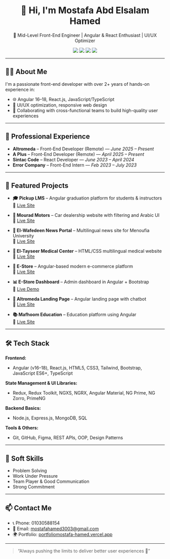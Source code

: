 <h1 align="center">👋 Hi, I'm Mostafa Abd Elsalam Hamed</h1>

<p align="center">
  🚀 Mid-Level Front-End Engineer | Angular & React Enthusiast | UI/UX Optimizer
</p>

<p align="center">
  <a href="https://github.com/Mostafa7ahmed"><img src="https://img.shields.io/badge/GitHub-Mostafa7ahmed-181717?style=for-the-badge&logo=github" /></a>
  <a href="https://www.linkedin.com/in/mostafa-hamed300/"><img src="https://img.shields.io/badge/LinkedIn-mostafa--hamed-0077B5?style=for-the-badge&logo=linkedin" /></a>
  <a href="mailto:mostafahamed3003@gmail.com"><img src="https://img.shields.io/badge/Gmail-MostafaHamed-D14836?style=for-the-badge&logo=gmail" /></a>
  <a href="https://portfoliomostafa-hamed.vercel.app/"><img src="https://img.shields.io/badge/Portfolio-Live-blue?style=for-the-badge&logo=vercel" /></a>
</p>

---

## 👨‍💻 About Me

I'm a passionate front-end developer with over 2+ years of hands-on experience in:

- 🌐 Angular 16–18, React.js, JavaScript/TypeScript
- 🎯 UI/UX optimization, responsive web design
- 🤝 Collaborating with cross-functional teams to build high-quality user experiences

---

## 💼 Professional Experience

- **Altromeda** – Front-End Developer (Remote) — _June 2025 – Present_
- **A Plus** – Front-End Developer (Remote) — _April 2025 – Present_
- **Sintac Code** – React Developer — _June 2023 – April 2024_
- **Error Company** – Front-End Intern — _Feb 2023 – July 2023_

---

## 🚀 Featured Projects

- **🎓 Pickup LMS** – Angular graduation platform for students & instructors  
  🔗 [Live Site](https://pickup-chi.vercel.app)

- **🚗 Mourad Motors** – Car dealership website with filtering and Arabic UI  
  🔗 [Live Site](https://mourad-motors.com/)

- **📰 El-Wafedeen News Portal** – Multilingual news site for Menoufia University  
  🔗 [Live Site](http://stage.menofia.edu.eg/)

- **🏥 El-Tayseer Medical Center** – HTML/CSS multilingual medical website  
  🔗 [Live Site](https://eltayseermidacalbymoshamed.netlify.app/)

- **🛒 E-Store** – Angular-based modern e-commerce platform  
  🔗 [Live Site](https://full-stack-e-commerce-lilac.vercel.app/home)

- **📊 E-Store Dashboard** – Admin dashboard in Angular + Bootstrap  
  🔗 [Live Demo](https://dashboed-e-commerce.vercel.app/dashbords/dashbord)

- **🏢 Altromeda Landing Page** – Angular landing page with chatbot  
  🔗 [Live Site](https://altromeda.vercel.app/)

- **📚 Mafhoom Education** – Education platform using Angular  
  🔗 [Live Site](https://discover%20limitless%20learning%20with%20our%20reactjs-powered%20platform.%20innovative,%20flexible,%20and%20user-friendly,%20it%20revolutionizes%20online%20education./)

---
## 🛠️ Tech Stack

**Frontend:**
- Angular (v16–18), React.js, HTML5, CSS3, Tailwind, Bootstrap, JavaScript ES6+, TypeScript

**State Management & UI Libraries:**
- Redux, Redux Toolkit, NGXS, NGRX, Angular Material, NG Prime, NG Zorro, PrimeNG

**Backend Basics:**
- Node.js, Express.js, MongoDB, SQL

**Tools & Others:**
- Git, GitHub, Figma, REST APIs, OOP, Design Patterns

---

## 🧠 Soft Skills

- Problem Solving
- Work Under Pressure
- Team Player & Good Communication
- Strong Commitment

---

## 📫 Contact Me

- 📞 Phone: 01030588154
- 📧 Email: [mostafahamed3003@gmail.com](mailto:mostafahamed3003@gmail.com)
- 🌍 Portfolio: [portfoliomostafa-hamed.vercel.app](https://portfoliomostafa-hamed.vercel.app/)

---

> “Always pushing the limits to deliver better user experiences 🚀”

